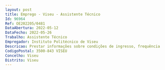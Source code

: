```yaml
--- 
layout: post
title: Emprego - Viseu - Assistente Técnico
Id: 96964
Ref: OE202205/0481
DataAbertura: 2022-05-12
DataFecho: 2022-05-26
Trabalho: Assistente Técnico
Empregador: Instituto Politécnico de Viseu
Descricao: Prestar informações sobre condições de ingresso, frequência e outras referentes aos cursos da ESSV Executar os serviços respeitantes a matrículas, inscrições, exames, reingressos, mudanças de par instituição curso, concursos especiais e divulgação de editais e avisos, entre outros Emitir certidões de matrícula, inscrição, frequência, exame e outras relativas a fatos constantes dos processos individuais dos alunos, bem como todos os atos académicos realizados na ESSV e que não sejam da competência do IPV Proceder ao registo de todos os atos respeitantes à vida escolar dos estudantes, bem como organizar e manter atualizado o arquivo dos processos individuais Emitir e revalidar os cartões de estudante Preparar elementos relativos aos estudantes para responder às solicitações dos órgãos competentes e ainda, destinados a publicações ou outras Organizar e manter o arquivo dos programas e sumários das disciplinas Manter atualizado o arquivo do expediente da área académica Receber, registar e dar andamento aos processos relativos à realização de provas académicas Organizar os processos conducentes a concessão de equivalências e de equiparação de graus e títulos académicos da competência da ESSV Executar todo o serviço referente aos estudantes que não se enquadre nas alíneas anteriores.  Os candidatos deverão demonstrar competências a nível da iniciativa e autonomia e adaptação à mudança.
CodigoPostal: 3500-843 VISEU
Concelho: Viseu
Distrito: Viseu
--- 
```

